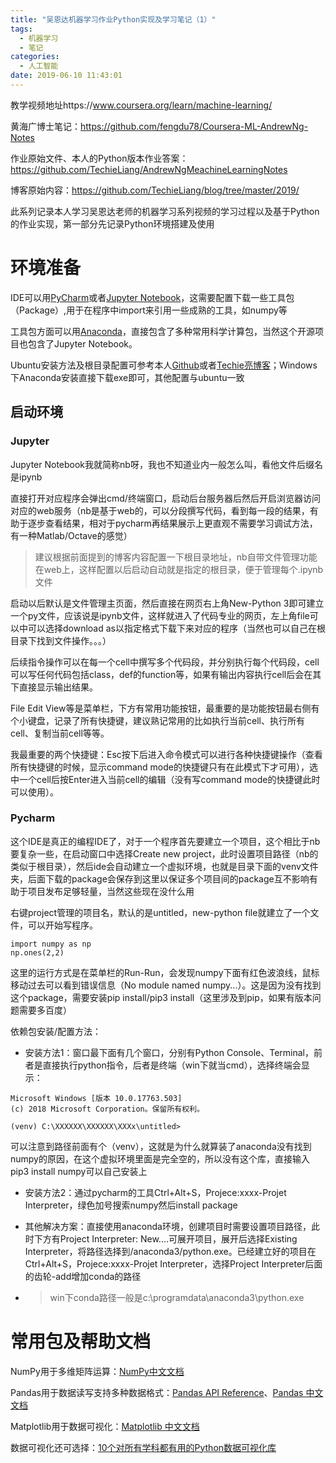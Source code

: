```yaml
---
title: "吴恩达机器学习作业Python实现及学习笔记（1）"
tags:
  - 机器学习
  - 笔记
categories:
  - 人工智能
date: 2019-06-10 11:43:01
---
```


教学视频地址https://www.coursera.org/learn/machine-learning/

黄海广博士笔记：https://github.com/fengdu78/Coursera-ML-AndrewNg-Notes

作业原始文件、本人的Python版本作业答案：https://github.com/TechieLiang/AndrewNgMeachineLearningNotes

博客原始内容：https://github.com/TechieLiang/blog/tree/master/2019/

此系列记录本人学习吴恩达老师的机器学习系列视频的学习过程以及基于Python的作业实现，第一部分先记录Python环境搭建及使用

# 环境准备

IDE可以用[PyCharm](https://www.jetbrains.com/pycharm/)或者[Jupyter Notebook](https://jupyter.org/)，这需要配置下载一些工具包（Package）,用于在程序中import来引用一些成熟的工具，如numpy等

工具包方面可以用[Anaconda](https://www.anaconda.com/)，直接包含了多种常用科学计算包，当然这个开源项目也包含了Jupyter Notebook。

Ubuntu安装方法及根目录配置可参考本人[Github](https://github.com/TechieLiang/blog/blob/master/2017/TensorFlow%E5%AE%89%E8%A3%85%E5%8F%8Ajupyter%20notebook%E9%85%8D%E7%BD%AE.md)或者[Techie亮博客](https://www.techieliang.com/2017/11/68/)；Windows下Anaconda安装直接下载exe即可，其他配置与ubuntu一致

## 启动环境

### Jupyter

Jupyter Notebook我就简称nb呀，我也不知道业内一般怎么叫，看他文件后缀名是ipynb

直接打开对应程序会弹出cmd/终端窗口，启动后台服务器后然后开启浏览器访问对应的web服务（nb是基于web的，可以分段撰写代码，看到每一段的结果，有助于逐步查看结果，相对于pycharm再结果展示上更直观不需要学习调试方法，有一种Matlab/Octave的感觉）

> 建议根据前面提到的博客内容配置一下根目录地址，nb自带文件管理功能在web上，这样配置以后启动自动就是指定的根目录，便于管理每个.ipynb文件

启动以后默认是文件管理主页面，然后直接在网页右上角New-Python 3即可建立一个py文件，应该说是ipynb文件，这样就进入了代码专业的网页，左上角file可以中可以选择download as以指定格式下载下来对应的程序（当然也可以自己在根目录下找到文件操作。。。）

后续指令操作可以在每一个cell中撰写多个代码段，并分别执行每个代码段，cell可以写任何代码包括class，def的function等，如果有输出内容执行cell后会在其下直接显示输出结果。

File Edit View等是菜单栏，下方有常用功能按钮，最重要的是功能按钮最右侧有个小键盘，记录了所有快捷键，建议熟记常用的比如执行当前cell、执行所有cell、复制当前cell等等。

我最重要的两个快捷键：Esc按下后进入命令模式可以进行各种快捷键操作（查看所有快捷键的时候，显示command mode的快捷键只有在此模式下才可用），选中一个cell后按Enter进入当前cell的编辑（没有写command mode的快捷键此时可以使用）。

### Pycharm

这个IDE是真正的编程IDE了，对于一个程序首先要建立一个项目，这个相比于nb要复杂一些，在启动窗口中选择Create new project，此时设置项目路径（nb的类似于根目录），然后ide会自动建立一个虚拟环境，也就是目录下面的venv文件夹，后面下载的package会保存到这里以保证多个项目间的package互不影响有助于项目发布足够轻量，当然这些现在没什么用

右键project管理的项目名，默认的是untitled，new-python file就建立了一个文件，可以开始写程序。

```
import numpy as np
np.ones(2,2)
```

这里的运行方式是在菜单栏的Run-Run，会发现numpy下面有红色波浪线，鼠标移动过去可以看到错误信息（No module named numpy...）。这是因为没有找到这个package，需要安装pip install/pip3 install（这里涉及到pip，如果有版本问题需要多百度）

依赖包安装/配置方法：

* 安装方法1：窗口最下面有几个窗口，分别有Python Console、Terminal，前者是直接执行python指令，后者是终端（win下就当cmd），选择终端会显示：

```
Microsoft Windows [版本 10.0.17763.503]
(c) 2018 Microsoft Corporation。保留所有权利。

(venv) C:\XXXXXX\XXXXXX\XXXx\untitled>
```

可以注意到路径前面有个（venv），这就是为什么就算装了anaconda没有找到numpy的原因，在这个虚拟环境里面是完全空的，所以没有这个库，直接输入pip3 install numpy可以自己安装上

* 安装方法2：通过pycharm的工具Ctrl+Alt+S，Projece:xxxx-Projet Interpreter，绿色加号搜索numpy然后install package

* 其他解决方案：直接使用anaconda环境，创建项目时需要设置项目路径，此时下方有Project Interpreter: New....可展开项目，展开后选择Existing Interpreter，将路径选择到/anaconda3/python.exe。已经建立好的项目在Ctrl+Alt+S，Projece:xxxx-Projet Interpreter，选择Project Interpreter后面的齿轮-add增加conda的路径

* > win下conda路径一般是c:\programdata\anaconda3\python.exe

# 常用包及帮助文档

NumPy用于多维矩阵运算：[NumPy中文文档](https://www.numpy.org.cn/)

Pandas用于数据读写支持多种数据格式：[Pandas API Reference](http://pandas.pydata.org/pandas-docs/stable/reference/index.html)、[Pandas 中文文档](https://www.pypandas.cn/)

Matplotlib用于数据可视化：[Matplotlib 中文文档](https://www.matplotlib.org.cn/)

数据可视化还可选择：[10个对所有学科都有用的Python数据可视化库](https://www.cnblogs.com/huangsxj/p/8667850.html)